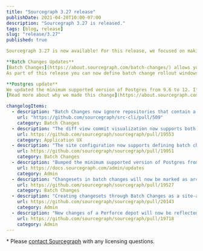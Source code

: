 ```yaml
---
title: "Sourcegraph 3.27 release"
publishDate: 2021-04-20T10:00-07:00
description: "Sourcegraph 3.27 is released."
tags: [blog, release]
slug: "release/3.27"
published: true

Sourcegraph 3.27 is now available! For this release, we focused on making Sourcegraph Batch Changes even better and upgraded our minimum supported version of Postgres from 9.6 to 12.

**Batch Changes Updates** 
[Batch Changes](https://about.sourcegraph.com/batch-changes/) allows you to automate large-scale code changes with a single declarative file. With a simple UI, Batch Changes makes it easy to track and manage all of your changesets from checks to code reviews until each change is merged. 
As part of this release you can now define batch change rollout windows allowing you to better control when changes are rolled out, and we added the ability to mark changesets as “archived” when a new batch spec is created. 

**Postgres update**
We updated the minimum supported version of Postgres from 9.6 to 12. If you are maintaining an external database and your Postgres version is older than Postgres 12, you will need to update your database instance prior to upgrading from Sourcegraph 3.26 to 3.27. 
[Read more about why we made this change](https://about.sourcegraph.com/blog/postgres-version-update/). 

changelogItems:
  - description: "Batch Changes now ignore repositories that contain a `.batchignore` file. [#19877](https://github.com/sourcegraph/sourcegraph/pull/19877) and src-cli#509"
    url: "https://github.com/sourcegraph/src-cli/pull/509"
    category: Batch Changes
  - description: "The diff view commit visualization now supports both split and unified views, including hovers, go-to-definition, and find-references."
    url: https://github.com/sourcegraph/sourcegraph/pull/19553
    category: Application UX
  - description: "The site configuration now supports defining batch change rollout windows, which can be used to slow or disable pushing changesets at particular times of day or days of the week. [#19796](https://github.com/sourcegraph/sourcegraph/pull/19796), [#19797](https://github.com/sourcegraph/sourcegraph/pull/19797), and #19951."
    url: https://github.com/sourcegraph/sourcegraph/pull/19951
    category: Batch Changes
  - description: "Bumped the minimum supported version of Postgres from `9.6` to `12`. The upgrade procedure is mostly automated for existing deployments, but may require action if using the single-container deployment or an external database. See the upgrade documentation for your deployment type for detailed instructions."
    url: https://docs.sourcegraph.com/admin/updates
    category: Admin
  - description: "Changesets in batch changes will now be marked as archived instead of being detached when a new batch spec that doesn't include the changesets is applied. Once they're archived users can manually detach them in the UI."
    url: https://github.com/sourcegraph/sourcegraph/pull/19527
    category: Batch Changes
  - description: "Creating changesets through Batch Changes as a site-admin without configured Batch Changes credentials has been deprecated. Please configure user or global credentials before Sourcegraph 3.29 to not experience any interruptions in changeset creation."
    url: https://github.com/sourcegraph/sourcegraph/pull/20143
    category: Admin
  - description: "New changes of a Perforce depot will now be reflected in `master` branch after the initial clone."
    url: https://github.com/sourcegraph/sourcegraph/pull/19718
    category: Admin
---
```

\* Please [contact Sourcegraph](https://about.sourcegraph.com/contact/sales/) with any licensing questions.

